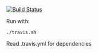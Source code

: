 [![Build Status](https://travis-ci.com/boxoforanmore/OS-CPU.svg?branch=master)](https://travis-ci.com/boxoforanmore/OS-CPU)

Run with:

`./travis.sh`

Read .travis.yml for dependencies
